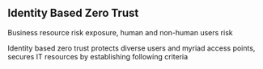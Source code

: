 ## Identity Based Zero Trust

Business resource risk exposure, human and non-human users risk

Identity based zero trust protects diverse users and myriad access points, secures IT resources by establishing following criteria
